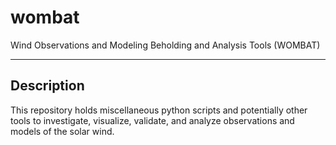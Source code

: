 # wombat
Wind Observations and Modeling Beholding and Analysis Tools (WOMBAT)

---
## Description

This repository holds miscellaneous python scripts and potentially other tools to investigate, visualize, validate, and analyze observations and models of the solar wind.
